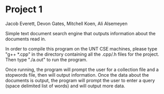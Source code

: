 # Project 1

Jacob Everett, Devon Gates, Mitchell Koen, Ali Alsemeyen

Simple text document search engine that outputs information about the documents read in.

In order to compile this program on the UNT CSE machines, please type "g++ *.cpp" in the directory containing all the
.cpp/.h files for the project. Then type "./a.out" to run the program.

Once running, the program will prompt the user for a collection file and a stopwords file, then will output information. Once the data about the documents is output, the program will prompt the user to enter a query (space delimited list of words) and will output more data. 


